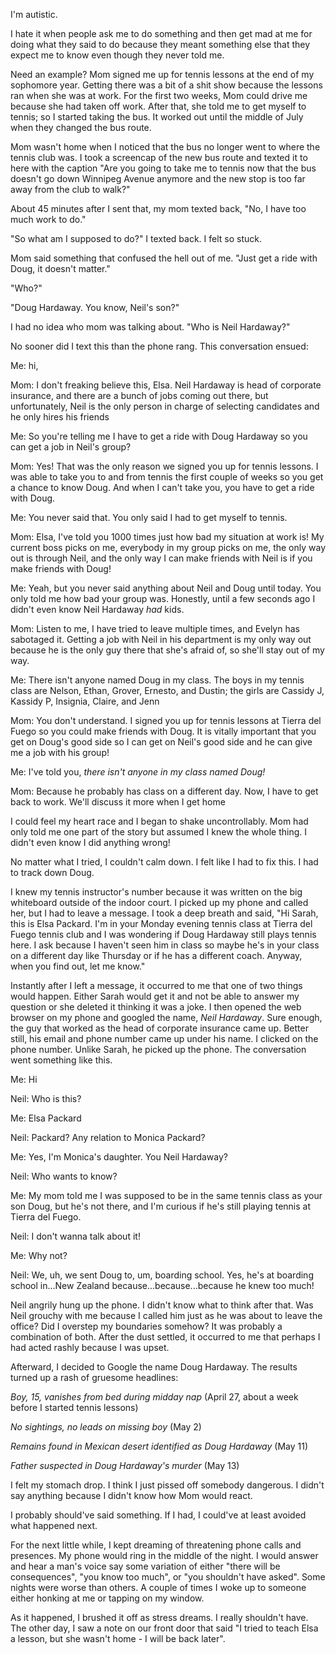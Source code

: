 I'm autistic.

I hate it when people ask me to do something and then get mad at me for
doing what they said to do because they meant something else that they
expect me to know even though they never told me.

Need an example? Mom signed me up for tennis lessons at the end of my
sophomore year. Getting there was a bit of a shit show because the
lessons ran when she was at work. For the first two weeks, Mom could
drive me because she had taken off work. After that, she told me to get
myself to tennis; so I started taking the bus. It worked out until the
middle of July when they changed the bus route.

Mom wasn't home when I noticed that the bus no longer went to where the
tennis club was. I took a screencap of the new bus route and texted it
to here with the caption "Are you going to take me to tennis now that
the bus doesn't go down Winnipeg Avenue anymore and the new stop is too
far away from the club to walk?"

About 45 minutes after I sent that, my mom texted back, "No, I have too
much work to do."

"So what am I supposed to do?" I texted back. I felt so stuck.

Mom said something that confused the hell out of me. "Just get a ride
with Doug, it doesn't matter."

"Who?"

"Doug Hardaway. You know, Neil's son?"

I had no idea who mom was talking about. "Who is Neil Hardaway?"

No sooner did I text this than the phone rang. This conversation ensued:

Me: hi,

Mom: I don't freaking believe this, Elsa. Neil Hardaway is head of
corporate insurance, and there are a bunch of jobs coming out there, but
unfortunately, Neil is the only person in charge of selecting candidates
and he only hires his friends

Me: So you're telling me I have to get a ride with Doug Hardaway so you
can get a job in Neil's group?

Mom: Yes! That was the only reason we signed you up for tennis lessons.
I was able to take you to and from tennis the first couple of weeks so
you get a chance to know Doug. And when I can't take you, you have to
get a ride with Doug.

Me: You never said that. You only said I had to get myself to tennis.

Mom: Elsa, I've told you 1000 times just how bad my situation at work
is! My current boss picks on me, everybody in my group picks on me, the
only way out is through Neil, and the only way I can make friends with
Neil is if you make friends with Doug!

Me: Yeah, but you never said anything about Neil and Doug until today.
You only told me how bad your group was. Honestly, until a few seconds
ago I didn't even know Neil Hardaway *had* kids.

Mom: Listen to me, I have tried to leave multiple times, and Evelyn has
sabotaged it. Getting a job with Neil in his department is my only way
out because he is the only guy there that she's afraid of, so she'll
stay out of my way.

Me: There isn't anyone named Doug in my class. The boys in my tennis
class are Nelson, Ethan, Grover, Ernesto, and Dustin; the girls are
Cassidy J, Kassidy P, Insignia, Claire, and Jenn

Mom: You don't understand. I signed you up for tennis lessons at Tierra
del Fuego so you could make friends with Doug. It is vitally important
that you get on Doug's good side so I can get on Neil's good side and he
can give me a job with his group!

Me: I've told you, *there isn't anyone in my class named Doug!*

Mom: Because he probably has class on a different day. Now, I have to
get back to work. We'll discuss it more when I get home

I could feel my heart race and I began to shake uncontrollably. Mom had
only told me one part of the story but assumed I knew the whole thing. I
didn't even know I did anything wrong!

No matter what I tried, I couldn't calm down. I felt like I had to fix
this. I had to track down Doug.

I knew my tennis instructor's number because it was written on the big
whiteboard outside of the indoor court. I picked up my phone and called
her, but I had to leave a message. I took a deep breath and said, "Hi
Sarah, this is Elsa Packard. I'm in your Monday evening tennis class at
Tierra del Fuego tennis club and I was wondering if Doug Hardaway still
plays tennis here. I ask because I haven't seen him in class so maybe
he's in your class on a different day like Thursday or if he has a
different coach. Anyway, when you find out, let me know."

Instantly after I left a message, it occurred to me that one of two
things would happen. Either Sarah would get it and not be able to answer
my question or she deleted it thinking it was a joke. I then opened the
web browser on my phone and googled the name, *Neil Hardaway*. Sure
enough, the guy that worked as the head of corporate insurance came up.
Better still, his email and phone number came up under his name. I
clicked on the phone number. Unlike Sarah, he picked up the phone. The
conversation went something like this.

Me: Hi

Neil: Who is this?

Me: Elsa Packard

Neil: Packard? Any relation to Monica Packard?

Me: Yes, I'm Monica's daughter. You Neil Hardaway?

Neil: Who wants to know?

Me: My mom told me I was supposed to be in the same tennis class as your
son Doug, but he's not there, and I'm curious if he's still playing
tennis at Tierra del Fuego.

Neil: I don't wanna talk about it!

Me: Why not?

Neil: We, uh, we sent Doug to, um, boarding school. Yes, he's at
boarding school in...New Zealand because...because...because he knew too
much!

Neil angrily hung up the phone. I didn't know what to think after that.
Was Neil grouchy with me because I called him just as he was about to
leave the office? Did I overstep my boundaries somehow? It was probably
a combination of both. After the dust settled, it occurred to me that
perhaps I had acted rashly because I was upset.

Afterward, I decided to Google the name Doug Hardaway. The results
turned up a rash of gruesome headlines:

*Boy, 15, vanishes from bed during midday nap* (April 27, about a week
before I started tennis lessons)

*No sightings, no leads on missing boy* (May 2)

*Remains found in Mexican desert identified as Doug Hardaway* (May 11)

*Father suspected in Doug Hardaway's murder* (May 13)

I felt my stomach drop. I think I just pissed off somebody dangerous. I
didn't say anything because I didn't know how Mom would react.

I probably should've said something. If I had, I could've at least
avoided what happened next.

For the next little while, I kept dreaming of threatening phone calls
and presences. My phone would ring in the middle of the night. I would
answer and hear a man's voice say some variation of either "there will
be consequences", "you know too much", or "you shouldn't have
asked". Some nights were worse than others. A couple of times I woke up
to someone either honking at me or tapping on my window.

As it happened, I brushed it off as stress dreams. I really shouldn't
have. The other day, I saw a note on our front door that said "I tried
to teach Elsa a lesson, but she wasn't home - I will be back later".
